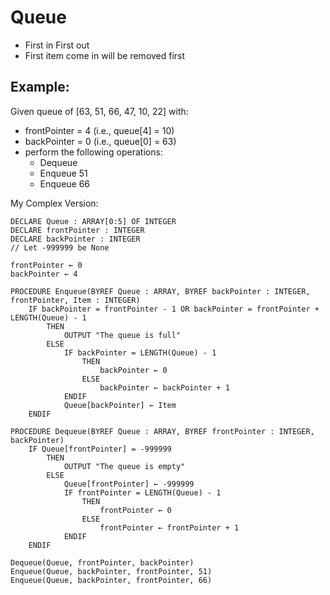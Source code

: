 # Queue
- First in First out
- First item come in will be removed first

## Example:
Given queue of [63, 51, 66, 47, 10, 22] with:
- frontPointer = 4 (i.e., queue[4] = 10)
- backPointer = 0 (i.e., queue[0] = 63)
- perform the following operations:
    - Dequeue
    - Enqueue 51
    - Enqueue 66

My Complex Version:

```
DECLARE Queue : ARRAY[0:5] OF INTEGER
DECLARE frontPointer : INTEGER
DECLARE backPointer : INTEGER
// Let -999999 be None

frontPointer ← 0
backPointer ← 4

PROCEDURE Enqueue(BYREF Queue : ARRAY, BYREF backPointer : INTEGER, frontPointer, Item : INTEGER)
    IF backPointer = frontPointer - 1 OR backPointer = frontPointer + LENGTH(Queue) - 1
        THEN
            OUTPUT "The queue is full"
        ELSE
            IF backPointer = LENGTH(Queue) - 1
                THEN
                    backPointer ← 0
                ELSE
                    backPointer ← backPointer + 1
            ENDIF
            Queue[backPointer] ← Item
    ENDIF

PROCEDURE Dequeue(BYREF Queue : ARRAY, BYREF frontPointer : INTEGER, backPointer)
    IF Queue[frontPointer] = -999999
        THEN
            OUTPUT "The queue is empty"
        ELSE
            Queue[frontPointer] ← -999999
            IF frontPointer = LENGTH(Queue) - 1
                THEN
                    frontPointer ← 0
                ELSE
                    frontPointer ← frontPointer + 1
            ENDIF
    ENDIF

Dequeue(Queue, frontPointer, backPointer)
Enqueue(Queue, backPointer, frontPointer, 51)
Enqueue(Queue, backPointer, frontPointer, 66)
```